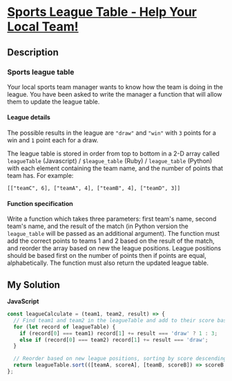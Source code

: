 # [Sports League Table - Help Your Local Team!](https://www.codewars.com/kata/566fd169d39cf89e1e000044)

## Description

### Sports league table

Your local sports team manager wants to know how the team is doing in the league. You have been asked to write the manager a function that will allow them to update the league table.

#### League details

The possible results in the league are `"draw"` and `"win"` with `3` points for a win and `1` point each for a draw.

The league table is stored in order from top to bottom in a 2-D array called `leagueTable` (Javascript) / `$league_table` (Ruby) / `league_table` (Python) with each element containing the team name, and the number of points that team has. For example:

    [["teamC", 6], ["teamA", 4], ["teamB", 4], ["teamD", 3]]

#### Function specification

Write a function which takes three parameters: first team's name, second team's name, and the result of the match (in Python version the `league_table` will be passed as an additional argument). The function must add the correct points to teams 1 and 2 based on the result of the match, and reorder the array based on new the league positions. League positions should be based first on the number of points then if points are equal, alphabetically. The function must also return the updated league table.

## My Solution

**JavaScript**

```js
const leagueCalculate = (team1, team2, result) => {
  // Find team1 and team2 in the leagueTable and add to their score based on result
  for (let record of leagueTable) {
    if (record[0] === team1) record[1] += result === 'draw' ? 1 : 3;
    else if (record[0] === team2) record[1] += result === 'draw';
  }

  // Reorder based on new league positions, sorting by score descending, team name ascending
  return leagueTable.sort(([teamA, scoreA], [teamB, scoreB]) => scoreB - scoreA || teamA.localeCompare(teamB));
};
```
